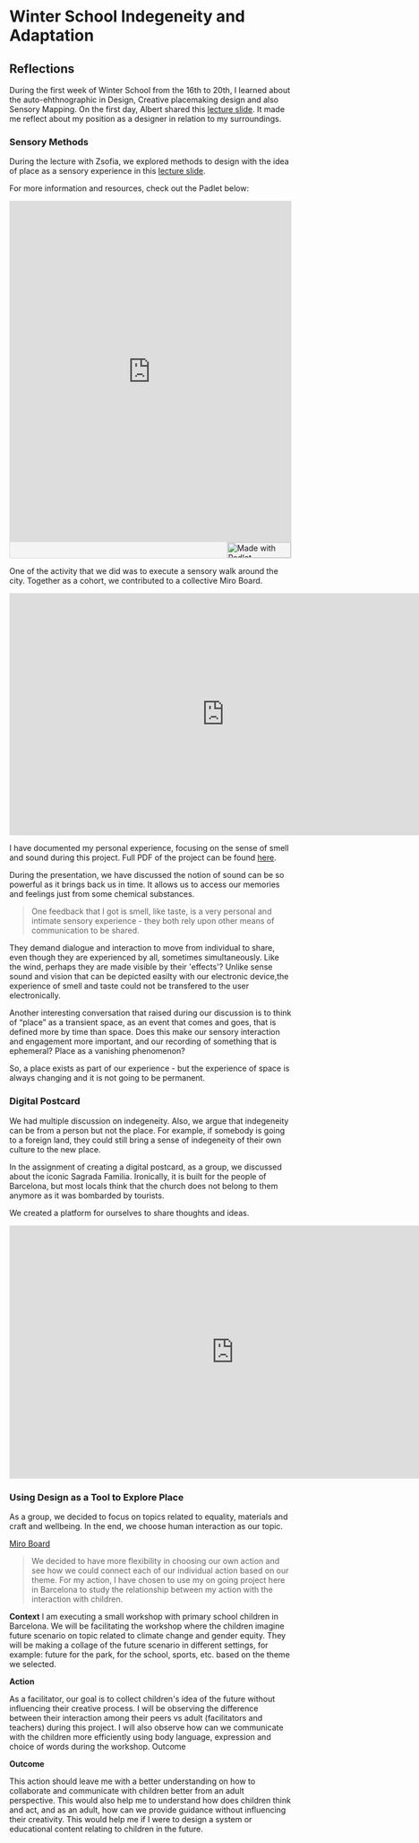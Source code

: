 
# Winter School Indegeneity and Adaptation

## Reflections

During the first week of Winter School from the 16th to 20th, I learned about the auto-ehthnographic in Design, Creative placemaking design and also Sensory Mapping. On the first day, Albert shared this [lecture slide](../files/pdf/Winter%20School/Winter%20School_MethodologicalApproach.pdf). It made me reflect about my position as a designer in relation to my surroundings.

### Sensory Methods
During the lecture with Zsofia, we explored methods to design with the idea of place as a sensory experience in this [lecture slide](../files/pdf/Winter%20School/Sensory%20Methods_GSA_Winterschool_2023_small.pdf). 

For more information and resources, check out the Padlet below:

<div class="padlet-embed" style="border:1px solid rgba(0,0,0,0.1);border-radius:2px;box-sizing:border-box;overflow:hidden;position:relative;width:100%;background:#F4F4F4"><p style="padding:0;margin:0"><iframe src="https://padlet.com/embed/pzcqr64u6fvqklh4" frameborder="0" allow="camera;microphone;geolocation" style="width:100%;height:608px;display:block;padding:0;margin:0"></iframe></p><div style="display:flex;align-items:center;justify-content:end;margin:0;height:28px"><a href="https://padlet.com?ref=embed" style="display:block;flex-grow:0;margin:0;border:none;padding:0;text-decoration:none" target="_blank"><div style="display:flex;align-items:center;"><img src="https://padlet.net/embeds/made_with_padlet_2022.png" width="114" height="28" style="padding:0;margin:0;background:0 0;border:none;box-shadow:none" alt="Made with Padlet"></div></a></div></div>

One of the activity that we did was to execute a sensory walk around the city. Together as a cohort, we contributed to a collective Miro Board.

<iframe width="768" height="432" src="https://miro.com/app/live-embed/uXjVPxCpuWM=/?moveToViewport=-167942,-56781,576000,292800&embedId=301711962558" frameborder="0" scrolling="no" allow="fullscreen; clipboard-read; clipboard-write" allowfullscreen></iframe>

I have documented my personal experience, focusing on the sense of smell and sound during this project.
Full PDF of the project can be found [here](../files/pdf/Winter%20School/Winter%20Slides.pdf).

During the presentation, we have discussed the notion of sound can be so powerful as it brings back us in time. It allows us to access our memories and feelings just from some chemical substances.

>One feedback that I got is smell, like taste, is a very personal and intimate sensory experience - they both rely upon other means of communication to be shared.

They demand dialogue and interaction to move from individual to share, even though they are experienced by all, sometimes simultaneously. Like the wind, perhaps they are made visible by their 'effects'? Unlike sense sound and vision that can be depicted easilty with our electronic device,the experience of smell and taste could not be transfered to the user electronically.

Another interesting conversation that raised during our discussion is to think of “place” as a transient space, as an event that comes and goes, that is defined more by time than space. Does this make our sensory interaction and engagement more important, and our recording of something that is ephemeral? Place as a vanishing phenomenon?

So, a place exists as part of our experience - but the experience of space is always changing and it is not going to be permanent.

### Digital Postcard

We had multiple discussion on indegeneity. Also, we argue that indegeneity can be from a person but not the place. For example, if somebody is going to a foreign land, they could still bring a sense of indegeneity of their own culture to the new place.

In the assignment of creating a digital postcard, as a group, we discussed about the iconic Sagrada Familia. Ironically, it is built for the people of Barcelona, but most locals think that the church does not belong to them anymore as it was bombarded by tourists.

We created a platform for ourselves to share thoughts and ideas.

<iframe style="border: 1px solid rgba(0, 0, 0, 0.1);" width="800" height="450" src="https://www.figma.com/embed?embed_host=share&url=https%3A%2F%2Fwww.figma.com%2Ffile%2FiYuiesbOj0pfLo7Hb6XBBt%2FGroup-8-Winter-School-2022%3Fnode-id%3D0%253A1%26t%3De1IhdN8O0UHvUnov-1" allowfullscreen></iframe>

### Using Design as a Tool to Explore Place

As a group, we decided to focus on topics related to equality, materials and craft and wellbeing. In the end, we choose human interaction as our topic.

[Miro Board](https://miro.com/app/board/uXjVPxdCZvM=/?moveToWidget=3458764544041828569&cot=10)

>We decided to have more flexibility in choosing our own action and see how we could connect each of our individual action based on our theme. For my action, I have chosen to use my on going project here in Barcelona to study the relationship between my action with the interaction with children.

**Context**
I am executing a small workshop with primary school children in Barcelona. We will be facilitating the workshop where the children imagine future scenario on topic related to climate change and gender equity. They will be making a collage of the future scenario in different settings, for example: future for the park, for the school, sports, etc. based on the theme we selected.

**Action**

As a facilitator, our goal is to collect children's idea of the future without influencing their creative process. I will be observing the difference between their interaction among their peers vs adult (facilitators and teachers) during this project. I will also observe how can we communicate with the children more efficiently using body language, expression and choice of words during the workshop.
Outcome

**Outcome**

This action should leave me with a better understanding on how to collaborate and communicate with children better from an adult perspective. This would also help me to understand how does children think and act, and as an adult, how can we provide guidance without influencing their creativity. This would help me if I were to design a system or educational content relating to children in the future.